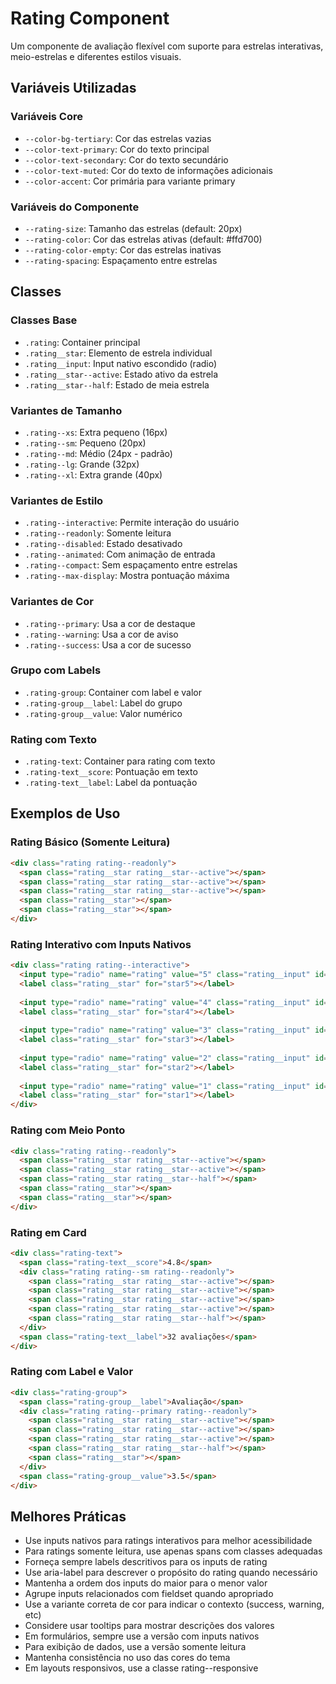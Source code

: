 # Rating Component

Um componente de avaliação flexível com suporte para estrelas interativas, meio-estrelas e diferentes estilos visuais.

## Variáveis Utilizadas

### Variáveis Core
- `--color-bg-tertiary`: Cor das estrelas vazias
- `--color-text-primary`: Cor do texto principal
- `--color-text-secondary`: Cor do texto secundário
- `--color-text-muted`: Cor do texto de informações adicionais
- `--color-accent`: Cor primária para variante primary

### Variáveis do Componente
- `--rating-size`: Tamanho das estrelas (default: 20px)
- `--rating-color`: Cor das estrelas ativas (default: #ffd700)
- `--rating-color-empty`: Cor das estrelas inativas
- `--rating-spacing`: Espaçamento entre estrelas

## Classes

### Classes Base
- `.rating`: Container principal
- `.rating__star`: Elemento de estrela individual
- `.rating__input`: Input nativo escondido (radio)
- `.rating__star--active`: Estado ativo da estrela
- `.rating__star--half`: Estado de meia estrela

### Variantes de Tamanho
- `.rating--xs`: Extra pequeno (16px)
- `.rating--sm`: Pequeno (20px)
- `.rating--md`: Médio (24px - padrão)
- `.rating--lg`: Grande (32px)
- `.rating--xl`: Extra grande (40px)

### Variantes de Estilo
- `.rating--interactive`: Permite interação do usuário
- `.rating--readonly`: Somente leitura
- `.rating--disabled`: Estado desativado
- `.rating--animated`: Com animação de entrada
- `.rating--compact`: Sem espaçamento entre estrelas
- `.rating--max-display`: Mostra pontuação máxima

### Variantes de Cor
- `.rating--primary`: Usa a cor de destaque
- `.rating--warning`: Usa a cor de aviso
- `.rating--success`: Usa a cor de sucesso

### Grupo com Labels
- `.rating-group`: Container com label e valor
- `.rating-group__label`: Label do grupo
- `.rating-group__value`: Valor numérico

### Rating com Texto
- `.rating-text`: Container para rating com texto
- `.rating-text__score`: Pontuação em texto
- `.rating-text__label`: Label da pontuação

## Exemplos de Uso

### Rating Básico (Somente Leitura)
```html
<div class="rating rating--readonly">
  <span class="rating__star rating__star--active"></span>
  <span class="rating__star rating__star--active"></span>
  <span class="rating__star rating__star--active"></span>
  <span class="rating__star"></span>
  <span class="rating__star"></span>
</div>
```

### Rating Interativo com Inputs Nativos
```html
<div class="rating rating--interactive">
  <input type="radio" name="rating" value="5" class="rating__input" id="star5">
  <label class="rating__star" for="star5"></label>
  
  <input type="radio" name="rating" value="4" class="rating__input" id="star4">
  <label class="rating__star" for="star4"></label>
  
  <input type="radio" name="rating" value="3" class="rating__input" id="star3">
  <label class="rating__star" for="star3"></label>
  
  <input type="radio" name="rating" value="2" class="rating__input" id="star2">
  <label class="rating__star" for="star2"></label>
  
  <input type="radio" name="rating" value="1" class="rating__input" id="star1">
  <label class="rating__star" for="star1"></label>
</div>
```

### Rating com Meio Ponto
```html
<div class="rating rating--readonly">
  <span class="rating__star rating__star--active"></span>
  <span class="rating__star rating__star--active"></span>
  <span class="rating__star rating__star--half"></span>
  <span class="rating__star"></span>
  <span class="rating__star"></span>
</div>
```

### Rating em Card
```html
<div class="rating-text">
  <span class="rating-text__score">4.8</span>
  <div class="rating rating--sm rating--readonly">
    <span class="rating__star rating__star--active"></span>
    <span class="rating__star rating__star--active"></span>
    <span class="rating__star rating__star--active"></span>
    <span class="rating__star rating__star--active"></span>
    <span class="rating__star rating__star--half"></span>
  </div>
  <span class="rating-text__label">32 avaliações</span>
</div>
```

### Rating com Label e Valor
```html
<div class="rating-group">
  <span class="rating-group__label">Avaliação</span>
  <div class="rating rating--primary rating--readonly">
    <span class="rating__star rating__star--active"></span>
    <span class="rating__star rating__star--active"></span>
    <span class="rating__star rating__star--active"></span>
    <span class="rating__star rating__star--half"></span>
    <span class="rating__star"></span>
  </div>
  <span class="rating-group__value">3.5</span>
</div>
```

## Melhores Práticas
- Use inputs nativos para ratings interativos para melhor acessibilidade
- Para ratings somente leitura, use apenas spans com classes adequadas
- Forneça sempre labels descritivos para os inputs de rating
- Use aria-label para descrever o propósito do rating quando necessário
- Mantenha a ordem dos inputs do maior para o menor valor
- Agrupe inputs relacionados com fieldset quando apropriado
- Use a variante correta de cor para indicar o contexto (success, warning, etc)
- Considere usar tooltips para mostrar descrições dos valores
- Em formulários, sempre use a versão com inputs nativos
- Para exibição de dados, use a versão somente leitura
- Mantenha consistência no uso das cores do tema
- Em layouts responsivos, use a classe rating--responsive
